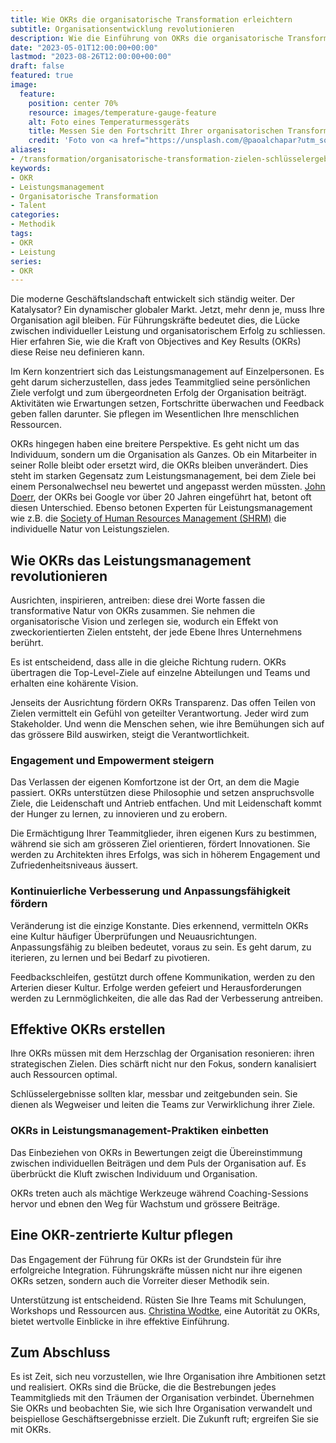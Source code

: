 ```yaml
---
title: Wie OKRs die organisatorische Transformation erleichtern
subtitle: Organisationsentwicklung revolutionieren
description: Wie die Einführung von OKRs die organisatorische Transformation und Teamleistung für überlegene Geschäftsergebnisse antreiben kann.
date: "2023-05-01T12:00:00+00:00"
lastmod: "2023-08-26T12:00:00+00:00"
draft: false
featured: true
image:
  feature:
    position: center 70%
    resource: images/temperature-gauge-feature
    alt: Foto eines Temperaturmessgeräts
    title: Messen Sie den Fortschritt Ihrer organisatorischen Transformation mit Zielen und Schlüsselergebnissen (OKR)
    credit: 'Foto von <a href="https://unsplash.com/@paoalchapar?utm_source=unsplash&utm_medium=referral&utm_content=creditCopyText">Daniela Paola Alchapar</a> auf <a href="https://unsplash.com/photos/6YpI5Hf5siI?utm_source=unsplash&utm_medium=referral&utm_content=creditCopyText">Unsplash</a>'
aliases:
- /transformation/organisatorische-transformation-zielen-schlüsselergebnissen-okr-leistungsmanagement/
keywords:
- OKR
- Leistungsmanagement
- Organisatorische Transformation
- Talent
categories:
- Methodik
tags:
- OKR
- Leistung
series:
- OKR
---
```


Die moderne Geschäftslandschaft entwickelt sich ständig weiter. Der Katalysator? Ein dynamischer globaler Markt. Jetzt, mehr denn je, muss Ihre Organisation agil bleiben. Für Führungskräfte bedeutet dies, die Lücke zwischen individueller Leistung und organisatorischem Erfolg zu schliessen. Hier erfahren Sie, wie die Kraft von Objectives and Key Results (OKRs) diese Reise neu definieren kann.

Im Kern konzentriert sich das Leistungsmanagement auf Einzelpersonen. Es geht darum sicherzustellen, dass jedes Teammitglied seine persönlichen Ziele verfolgt und zum übergeordneten Erfolg der Organisation beiträgt. Aktivitäten wie Erwartungen setzen, Fortschritte überwachen und Feedback geben fallen darunter. Sie pflegen im Wesentlichen Ihre menschlichen Ressourcen.

OKRs hingegen haben eine breitere Perspektive. Es geht nicht um das Individuum, sondern um die Organisation als Ganzes. Ob ein Mitarbeiter in seiner Rolle bleibt oder ersetzt wird, die OKRs bleiben unverändert. Dies steht im starken Gegensatz zum Leistungsmanagement, bei dem Ziele bei einem Personalwechsel neu bewertet und angepasst werden müssten. [John Doerr](https://www.whatmatters.com/authors/john-doerr/), der OKRs bei Google vor über 20 Jahren eingeführt hat, betont oft diesen Unterschied. Ebenso betonen Experten für Leistungsmanagement wie z.B. die [Society of Human Resources Management (SHRM)](https://www.shrm.org/) die individuelle Natur von Leistungszielen.

## Wie OKRs das Leistungsmanagement revolutionieren

Ausrichten, inspirieren, antreiben: diese drei Worte fassen die transformative Natur von OKRs zusammen. Sie nehmen die organisatorische Vision und zerlegen sie, wodurch ein Effekt von zweckorientierten Zielen entsteht, der jede Ebene Ihres Unternehmens berührt.

Es ist entscheidend, dass alle in die gleiche Richtung rudern. OKRs übertragen die Top-Level-Ziele auf einzelne Abteilungen und Teams und erhalten eine kohärente Vision.

Jenseits der Ausrichtung fördern OKRs Transparenz. Das offen Teilen von Zielen vermittelt ein Gefühl von geteilter Verantwortung. Jeder wird zum Stakeholder. Und wenn die Menschen sehen, wie ihre Bemühungen sich auf das grössere Bild auswirken, steigt die Verantwortlichkeit.

### Engagement und Empowerment steigern

Das Verlassen der eigenen Komfortzone ist der Ort, an dem die Magie passiert. OKRs unterstützen diese Philosophie und setzen anspruchsvolle Ziele, die Leidenschaft und Antrieb entfachen. Und mit Leidenschaft kommt der Hunger zu lernen, zu innovieren und zu erobern.

Die Ermächtigung Ihrer Teammitglieder, ihren eigenen Kurs zu bestimmen, während sie sich am grösseren Ziel orientieren, fördert Innovationen. Sie werden zu Architekten ihres Erfolgs, was sich in höherem Engagement und Zufriedenheitsniveaus äussert.

### Kontinuierliche Verbesserung und Anpassungsfähigkeit fördern

Veränderung ist die einzige Konstante. Dies erkennend, vermitteln OKRs eine Kultur häufiger Überprüfungen und Neuausrichtungen. Anpassungsfähig zu bleiben bedeutet, voraus zu sein. Es geht darum, zu iterieren, zu lernen und bei Bedarf zu pivotieren.

Feedbackschleifen, gestützt durch offene Kommunikation, werden zu den Arterien dieser Kultur. Erfolge werden gefeiert und Herausforderungen werden zu Lernmöglichkeiten, die alle das Rad der Verbesserung antreiben.

## Effektive OKRs erstellen

Ihre OKRs müssen mit dem Herzschlag der Organisation resonieren: ihren strategischen Zielen. Dies schärft nicht nur den Fokus, sondern kanalisiert auch Ressourcen optimal.

Schlüsselergebnisse sollten klar, messbar und zeitgebunden sein. Sie dienen als Wegweiser und leiten die Teams zur Verwirklichung ihrer Ziele.

### OKRs in Leistungsmanagement-Praktiken einbetten

Das Einbeziehen von OKRs in Bewertungen zeigt die Übereinstimmung zwischen individuellen Beiträgen und dem Puls der Organisation auf. Es überbrückt die Kluft zwischen Individuum und Organisation.

OKRs treten auch als mächtige Werkzeuge während Coaching-Sessions hervor und ebnen den Weg für Wachstum und grössere Beiträge.

## Eine OKR-zentrierte Kultur pflegen

Das Engagement der Führung für OKRs ist der Grundstein für ihre erfolgreiche Integration. Führungskräfte müssen nicht nur ihre eigenen OKRs setzen, sondern auch die Vorreiter dieser Methodik sein.

Unterstützung ist entscheidend. Rüsten Sie Ihre Teams mit Schulungen, Workshops und Ressourcen aus. [Christina Wodtke](http://cwodtke.com/), eine Autorität zu OKRs, bietet wertvolle Einblicke in ihre effektive Einführung.

## Zum Abschluss

Es ist Zeit, sich neu vorzustellen, wie Ihre Organisation ihre Ambitionen setzt und realisiert. OKRs sind die Brücke, die die Bestrebungen jedes Teammitglieds mit den Träumen der Organisation verbindet. Übernehmen Sie OKRs und beobachten Sie, wie sich Ihre Organisation verwandelt und beispiellose Geschäftsergebnisse erzielt. Die Zukunft ruft; ergreifen Sie sie mit OKRs.
